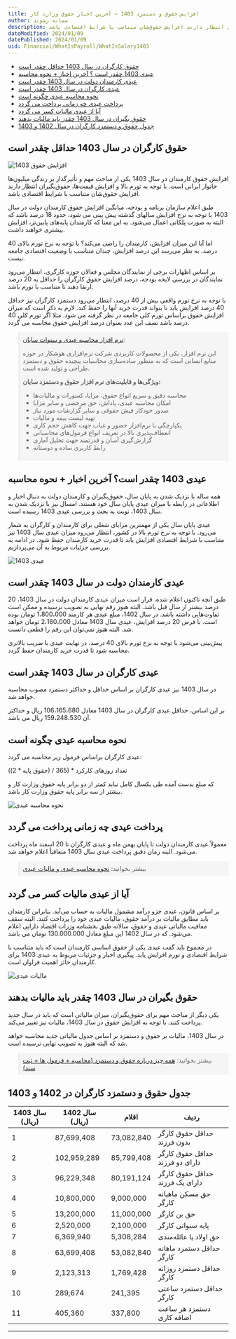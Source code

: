 ```yaml
---
title: افزایش حقوق و دستمزد 1403 – آخرین اخبار حقوق وزارت کار
author: سمانه رشوند  
description: افزایش حقوق کارمندان در سال 1403 یکی از مباحث مهم و تأثیرگذار بر زندگی میلیون‌ها خانوار ایرانی است. با توجه به تورم بالا و افزایش قیمت‌ها، حقوق‌بگیران انتظار دارند افزایش حقوق‌شان متناسب با شرایط اقتصادی باشد.
dateModified: 2024/01/09
datePublished: 2024/01/09 
uid: Financial/WhatIsPayroll/WhatIsSalary1403
---
```

- [حقوق کارگران در سال 1403 حداقل چقدر است](#حقوق-کارگران-در-سال-1403-حداقل-چقدر-است)
- [عیدی 1403 چقدر است ؟ آخرین اخبار + نحوه محاسبه](#عیدی-1403-چقدر-است-؟-آخرین-اخبار--نحوه-محاسبه)
- [عیدی کارمندان دولت در سال 1403 چقدر است](#عیدی-کارمندان-دولت-در-سال-1403-چقدر-است)
- [عیدی کارگران در سال 1403 چقدر است](#عیدی-کارگران-در-سال-1403-چقدر-است)
- [نحوه محاسبه عیدی چگونه است](#نحوه-محاسبه-عیدی-چگونه-است)
- [پرداخت عیدی چه زمانی پرداخت می گردد](#پرداخت-عیدی-چه-زمانی-پرداخت-می-گردد)
- [آیا از عیدی مالیات کسر می گردد](#آیا-از-عیدی-مالیات-کسر-می-گردد)
- [حقوق بگیران در سال 1403 چقدر باید مالیات بدهند](#حقوق-بگیران-در-سال-1403-چقدر-باید-مالیات-بدهند)
- [جدول حقوق و دستمزد کارگران در سال 1402 و 1403](#جدول-حقوق-و-دستمزد-کارگران-در-سال-1402-و-1403)

## حقوق کارگران در سال 1403 حداقل چقدر است

![افزایش حقوق 1403](./Images/WhatIsSalary1403-01.webp)

افزایش حقوق کارمندان در سال 1403 یکی از مباحث مهم و تأثیرگذار بر زندگی میلیون‌ها خانوار ایرانی است. با توجه به تورم بالا و افزایش قیمت‌ها، حقوق‌بگیران انتظار دارند افزایش حقوق‌شان متناسب با شرایط اقتصادی باشد.

طبق اعلام سازمان برنامه و بودجه، میانگین افزایش حقوق کارمندان دولت در سال 1403 با توجه به نرخ افزایش سالهای گذشته پیش بینی می شود، حدود 18 درصد باشد که البته به صورت پلکانی اعمال می‌شود. به این معنا که کارمندان پایه‌های پایین‌تر، افزایش بیشتری خواهند داشت.

اما آیا این میزان افزایش، کارمندان را راضی می‌کند؟ با توجه به نرخ تورم بالای 40 درصد، به نظر می‌رسد این درصد افزایش، چندان متناسب با وضعیت اقتصادی جامعه نیست.

بر اساس اظهارات برخی از نمایندگان مجلس و فعالان حوزه کارگری، انتظار می‌رود نمایندگان در بررسی لایحه بودجه، درصد افزایش حقوق کارگران را حداقل به 20 درصد ارتقا دهند تا متناسب با تورم باشد.

با توجه به نرخ تورم واقعی بیش از 40 درصد، انتظار می‌رود دستمزد کارگران نیز حداقل 40 درصد افزایش یابد تا بتواند قدرت خرید آنها را حفظ کند. لازم به ذکر است که میزان افزایش حقوق براساس تورم کلی جامعه در نظر گرفته می شود. مثلا اگر تورم کلی 40 درصد باشد نصف این عدد بعنوان درصد افزایش حقوق محاسبه می گردد.

<blockquote style="background-color:#f5f5f5; padding:0.5rem">
<a href="https://www.hooshkar.com/Software/Sayan/Module/Payroll" target="_blank">نرم افزار محاسبه عیدی و سنوات سایان</a>:</br>

این نرم افزار، یکی از محصولات کاربردی شرکت نرم‌افزاری هوشکار در حوزه منابع انسانی است که به منظور ساده‌سازی محاسبات پیچیده حقوق و دستمزد طراحی و تولید شده است.

**ویژگی‌ها و قابلیت‌های نرم افزار حقوق و دستمزد سایان:**

- محاسبه دقیق و سریع انواع حقوق، مزایا، کسورات و مالیات‌ها
- امکان محاسبه عیدی، پاداش، حق مرخصی و سایر مزایا
- صدور خودکار فیش حقوقی و سایر گزارشات مورد نیاز
- تهیه لیست بیمه و مالیات
- یکپارچگی با نرم‌افزار حضور و غیاب جهت کاهش حجم کاری
- انعطاف‌پذیری بالا در تعریف انواع فرمول‌های محاسباتی
- گزارش‌گیری آسان و قدرتمند جهت تحلیل آماری
- رابط کاربری ساده و دوستانه

</blockquote>

## عیدی 1403 چقدر است؟ آخرین اخبار + نحوه محاسبه
همه ساله با نزدیک شدن به پایان سال، حقوق‌بگیران و کارمندان دولت به دنبال اخبار و اطلاعاتی در رابطه با میزان عیدی پایان سال خود هستند. امسال نیز با نزدیک شدن به سال 1403، نوبت به بحث و بررسی عیدی 1403 رسیده است.

عیدی پایان سال یکی از مهمترین مزایای شغلی برای کارمندان و کارگران به شمار می‌رود. با توجه به نرخ تورم بالا در کشور، انتظار می‌رود میزان عیدی سال 1403 نیز متناسب با شرایط اقتصادی افزایش یابد تا قدرت خرید کارمندان حفظ شود. در ادامه به بررسی جزئیات مربوط به آن می‌پردازیم.

![عیدی 1403](./Images/WhatIsSalary1403-02.webp)

## عیدی کارمندان دولت در سال 1403 چقدر است
طبق آنچه تاکنون اعلام شده، قرار است میزان عیدی کارمندان دولت در سال 1403، 20 درصد بیشتر از سال قبل باشد. البته هنوز رقم نهایی به تصویب نرسیده و ممکن است تفاوت‌هایی داشته باشد.
در سال 1402، مبلغ عیدی هر کارمند 1،800،000 تومان بوده است. با فرض 20 درصد افزایش، عیدی سال 1403 معادل 2،160،000 تومان خواهد شد. البته هنوز نمی‌توان این رقم را قطعی دانست.

پیش‌بینی می‌شود با توجه به نرخ تورم بالای 40 درصد، در نهایت عیدی با ضریب بالاتری محاسبه شود تا قدرت خرید کارمندان حفظ گردد.

## عیدی کارگران در سال 1403 چقدر است

در سال 1403 نیز عیدی کارگران بر اساس حداقل و حداکثر دستمزد مصوب محاسبه خواهد شد.

بر این اساس، حداقل عیدی کارگران در سال 1403 معادل 106،165،680 ریال و حداکثر آن 159،248،530 ریال می باشد.

## نحوه محاسبه عیدی چگونه است

عیدی کارگران براساس فرمول زیر محاسبه می گردد:

((حقوق پایه * 2) / 365) * تعداد روزهای کارکرد

که مبلغ بدست آمده طی یکسال کامل نباید کمتر از دو برابر پایه حقوق  وزارت کار و بیشتر از سه برابر پایه حقوق وزارت کار باشد.

![نحوه محاسبه عیدی](./Images/WhatIsSalary1403-03.webp)

## پرداخت عیدی چه زمانی پرداخت می گردد

معمولاً عیدی کارمندان دولت تا پایان بهمن ماه و عیدی کارگران تا 20 اسفند ماه پرداخت می‌شود. البته زمان دقیق پرداخت عیدی سال 1403 متعاقباً اعلام خواهد شد.

<blockquote style="background-color:#f5f5f5; padding:0.5rem">
بیشتر بخوانید: <a href="https://www.hooshkar.com/Wiki/Payroll/EidTax" target="_blank">نحوه محاسبه عیدی و مالیات عیدی</a></blockquote>

## آیا از عیدی مالیات کسر می گردد

بر اساس قانون، عیدی جزو درآمد مشمول مالیات به حساب می‌آید. بنابراین کارمندان باید مطابق مالیات بر درآمد حقوق، مالیات عیدی خود را پرداخت کنند. البته سقف معافیت مالیاتی عیدی و حقوق، سالانه طبق بخشنامه وزرات اقتصاد دارایی اعلام می‌شود. که در سال 1402 این مبلغ معادل 130.000.000 تومان می باشد.

در مجموع باید گفت عیدی یکی از حقوق اساسی کارمندان است که باید متناسب با شرایط اقتصادی و تورم افزایش یابد. پیگیری اخبار و جزئیات مربوط به عیدی 1403 برای کارمندان حائز اهمیت فراوان است.

![مالیات عیدی](./Images/WhatIsSalary1403-04.webp)

## حقوق بگیران در سال 1403 چقدر باید مالیات بدهند

یکی دیگر از مباحث مهم برای حقوق‌بگیران، میزان مالیاتی است که باید در سال جدید پرداخت کنند. با توجه به افزایش حقوق در سال 1403، مالیات نیز تغییر می‌کند.

در سال 1403، مالیات بر حقوق و دستمزد بر اساس جدول مالیاتی جدید محاسبه خواهد شد که البته هنوز به تصویب نهایی نرسیده است.

<blockquote style="background-color:#f5f5f5; padding:0.5rem">
بیشتر بخوانید: <a href="https://www.hooshkar.com/Wiki/Financial/AllAboutSalary" target="_blank"> همه چیز درباره حقوق و دستمزد (محاسبه + فرمول ها + ثبت سند)</a></blockquote>

## جدول حقوق و دستمزد کارگران در 1402 و 1403

 سال 1403 (ریال)|سال 1402 (ریال)|اقلام|ردیف
------------ | -------------| -------------| -------------
1 | 87,699,408 | 73,082,840 | حداقل حقوق کارگر بدون فرزند 
2 | 102,959,289 | 85,799,408 | حداقل حقوق کارگر دارای دو فرزند
3 | 96,229,348 | 80,191,124 | حداقل حقوق کارگر دارای یک فرزند
4 | 10,800,000 | 9,000,000 | حق مسکن ماهیانه کارگر
5 | 13,200,000 | 11,000,000 | حق بن کارگر
6 | 2,520,000 | 2,100,000 | پایه سنواتی کارگر
7 | 6,369,940 | 5,308,284 | حق اولاد یا عائله‌مندی
8 | 63,699,408 | 53,082,840 | حداقل دستمزد ماهانه کارگر
9 | 2,123,313 | 1,769,428 | حداقل دستمزد روزانه کارگر
10 | 289,674 | 241,395 | حداقل دستمزد ساعتی کارگر
11 | 405,360 | 337,800 | دستمزد هر ساعت اضافه کاری

---
